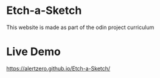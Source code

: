 # Etch-a-Sketch

This website is made as part of the odin project curriculum

# Live Demo

https://alertzero.github.io/Etch-a-Sketch/

